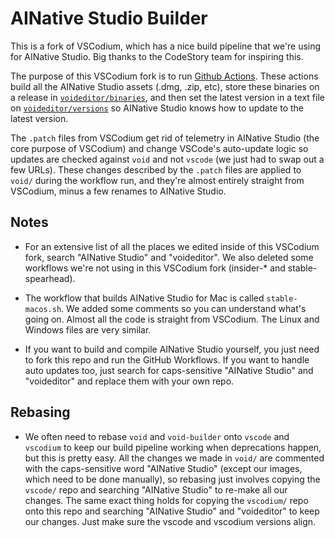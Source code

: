 # AINative Studio Builder

This is a fork of VSCodium, which has a nice build pipeline that we're using for AINative Studio. Big thanks to the CodeStory team for inspiring this.

The purpose of this VSCodium fork is to run [Github Actions](https://github.com/voideditor/void-builder/actions). These actions build all the AINative Studio assets (.dmg, .zip, etc), store these binaries on a release in [`voideditor/binaries`](https://github.com/voideditor/binaries/releases), and then set the latest version in a text file on [`voideditor/versions`](https://github.com/voideditor/versions) so AINative Studio knows how to update to the latest version.

The  `.patch` files from VSCodium get rid of telemetry in AINative Studio (the core purpose of VSCodium) and change VSCode's auto-update logic so updates are checked against `void` and not `vscode` (we just had to swap out a few URLs). These changes described by the `.patch` files are applied to `void/` during the workflow run, and they're almost entirely straight from VSCodium, minus a few renames to AINative Studio.

## Notes

- For an extensive list of all the places we edited inside of this VSCodium fork, search "AINative Studio" and "voideditor". We also deleted some workflows we're not using in this VSCodium fork (insider-* and stable-spearhead).

- The workflow that builds AINative Studio for Mac is called `stable-macos.sh`. We added some comments so you can understand what's going on. Almost all the code is straight from VSCodium. The Linux and Windows files are very similar.

- If you want to build and compile AINative Studio yourself, you just need to fork this repo and run the GitHub Workflows. If you want to handle auto updates too, just search for caps-sensitive "AINative Studio" and "voideditor" and replace them with your own repo.

## Rebasing
- We often need to rebase `void` and `void-builder` onto `vscode` and `vscodium` to keep our build pipeline working when deprecations happen, but this is pretty easy. All the changes we made in `void/` are commented with the caps-sensitive word "AINative Studio" (except our images, which need to be done manually), so rebasing just involves copying the `vscode/` repo and searching "AINative Studio" to re-make all our changes. The same exact thing holds for copying the `vscodium/` repo onto this repo and searching "AINative Studio" and "voideditor" to keep our changes. Just make sure the vscode and vscodium versions align.
